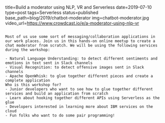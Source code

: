 title=Build a moderator using NLP, VR and Serverless
date=2019-07-10
type=post
tags=Serverless
status=published
base_path=blog/2019/chatbot-moderator
img=chatbot-moderator.jpg
video_url=https://www.crowdcast.io/e/a-moderator-using-nlp-vr
~~~~~~

Most of us use some sort of messaging/collaboration applications in our work places. Join us in this hands-on online meetup to create a chat moderator from scratch. We will be using the following services during the workshop:

- Natural Language Understanding: to detect different sentiments and emotions in text sent in Slack channels
- Visual Recognition: to detect offensive images sent in Slack channels
- Apache OpenWhisk: to glue together different pieces and create a complete application
Who is this workshop for?
- Junior developers who want to see how to glue together different services and build an application from scratch
- Learn about hooking together different APIs using Serverless as the glue
- Developers interested in learning more about IBM services on the cloud
- Fun folks who want to do some pair programming!